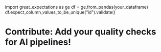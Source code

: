 import great_expectations as ge
df = ge.from_pandas(your_dataframe)
df.expect_column_values_to_be_unique("id").validate()
# Contribute: Add your quality checks for AI pipelines!